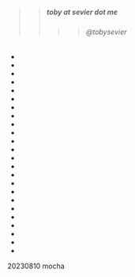 


>> ##### toby at sevier dot me
>>>> ###### @tobysevier



-
-
-
-
-
-



-
-
-
-
-
-

-
-
-
-
-
-



-
-
-
-
-
-

20230810
mocha
